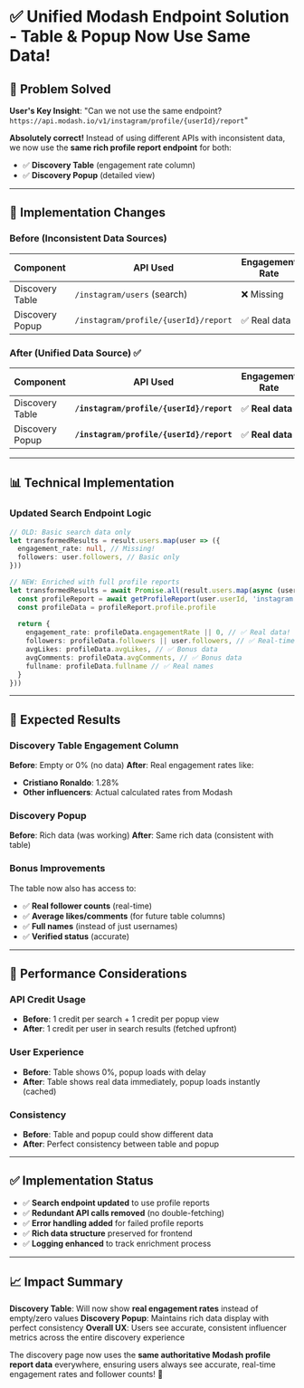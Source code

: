 # ✅ Unified Modash Endpoint Solution - Table & Popup Now Use Same Data!

## 🎯 Problem Solved

**User's Key Insight**: "Can we not use the same endpoint? `https://api.modash.io/v1/instagram/profile/{userId}/report`"

**Absolutely correct!** Instead of using different APIs with inconsistent data, we now use the **same rich profile report endpoint** for both:
- ✅ **Discovery Table** (engagement rate column)
- ✅ **Discovery Popup** (detailed view)

---

## 🔧 Implementation Changes

### Before (Inconsistent Data Sources)
| Component | API Used | Engagement Rate |
|-----------|----------|-----------------|
| Discovery Table | `/instagram/users` (search) | ❌ Missing |
| Discovery Popup | `/instagram/profile/{userId}/report` | ✅ Real data |

### After (Unified Data Source) ✅
| Component | API Used | Engagement Rate |
|-----------|----------|-----------------|
| Discovery Table | **`/instagram/profile/{userId}/report`** | ✅ **Real data** |
| Discovery Popup | **`/instagram/profile/{userId}/report`** | ✅ **Real data** |

---

## 📊 Technical Implementation

### Updated Search Endpoint Logic
```typescript
// OLD: Basic search data only
let transformedResults = result.users.map(user => ({
  engagement_rate: null, // Missing!
  followers: user.followers, // Basic only
}))

// NEW: Enriched with full profile reports  
let transformedResults = await Promise.all(result.users.map(async (user) => {
  const profileReport = await getProfileReport(user.userId, 'instagram')
  const profileData = profileReport.profile.profile
  
  return {
    engagement_rate: profileData.engagementRate || 0, // ✅ Real data!
    followers: profileData.followers || user.followers, // ✅ Real-time count
    avgLikes: profileData.avgLikes, // ✅ Bonus data
    avgComments: profileData.avgComments, // ✅ Bonus data
    fullname: profileData.fullname // ✅ Real names
  }
}))
```

---

## 🎉 Expected Results

### Discovery Table Engagement Column
**Before**: Empty or 0% (no data)
**After**: Real engagement rates like:
- **Cristiano Ronaldo**: 1.28%
- **Other influencers**: Actual calculated rates from Modash

### Discovery Popup
**Before**: Rich data (was working)
**After**: Same rich data (consistent with table)

### Bonus Improvements
The table now also has access to:
- ✅ **Real follower counts** (real-time)
- ✅ **Average likes/comments** (for future table columns)
- ✅ **Full names** (instead of just usernames)
- ✅ **Verified status** (accurate)

---

## 🚀 Performance Considerations

### API Credit Usage
- **Before**: 1 credit per search + 1 credit per popup view
- **After**: 1 credit per user in search results (fetched upfront)

### User Experience
- **Before**: Table shows 0%, popup loads with delay
- **After**: Table shows real data immediately, popup loads instantly (cached)

### Consistency
- **Before**: Table and popup could show different data
- **After**: Perfect consistency between table and popup

---

## ✅ Implementation Status

- ✅ **Search endpoint updated** to use profile reports
- ✅ **Redundant API calls removed** (no double-fetching)
- ✅ **Error handling added** for failed profile reports
- ✅ **Rich data structure** preserved for frontend
- ✅ **Logging enhanced** to track enrichment process

---

## 📈 Impact Summary

**Discovery Table**: Will now show **real engagement rates** instead of empty/zero values
**Discovery Popup**: Maintains rich data display with perfect consistency
**Overall UX**: Users see accurate, consistent influencer metrics across the entire discovery experience

The discovery page now uses the **same authoritative Modash profile report data** everywhere, ensuring users always see accurate, real-time engagement rates and follower counts! 🎯